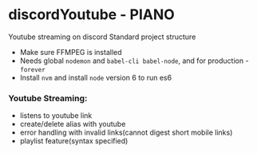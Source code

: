 # discordYoutube - PIANO
Youtube streaming on discord
Standard project structure

- Make sure FFMPEG is installed
- Needs global `nodemon` and `babel-cli babel-node`, and for production - `forever`
- Install `nvm` and install `node` version 6 to run es6

### Youtube Streaming:
 - listens to youtube link
 - create/delete alias with youtube
 - error handling with invalid links(cannot digest short mobile links)
 - playlist feature(syntax specified)
